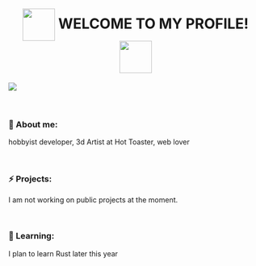 <h1 align="center"><img align="center" src="https://media.giphy.com/media/jof1Ck9hcZIOlQyzDL/giphy.gif" width="64"/> WELCOME TO MY PROFILE! <img align="center" src="https://media.giphy.com/media/jof1Ck9hcZIOlQyzDL/giphy.gif" width="64"/></h1>

<a align="center" href="https://github.com/najiimi">
  <img align="center" src="https://github-readme-streak-stats.herokuapp.com/?user=najiimi&theme=radical&hide_border=true" />
</a>
<br>
<br>
<br>
<h3>🔭 About me:</h3>
<p>hobbyist developer, 3d Artist at Hot Toaster, web lover</p>
<br>
<h3>⚡ Projects: </h3>
<p>I am not working on public projects at the moment.</p>
<br>
<h3>🌱 Learning:</h3>
<p>I plan to learn Rust later this year</p>
<br>
